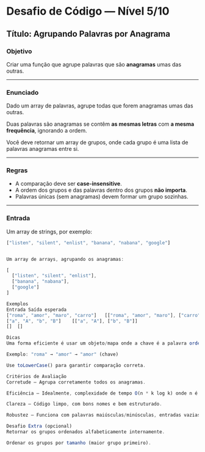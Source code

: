 # Desafio de Código — Nível 5/10

## Título: Agrupando Palavras por Anagrama

### Objetivo
Criar uma função que agrupe palavras que são **anagramas** umas das outras.

---

### Enunciado

Dado um array de palavras, agrupe todas que forem anagramas umas das outras.  

Duas palavras são anagramas se contêm **as mesmas letras** com **a mesma frequência**, ignorando a ordem.

Você deve retornar um array de grupos, onde cada grupo é uma lista de palavras anagramas entre si.

---

### Regras

- A comparação deve ser **case-insensitive**.
- A ordem dos grupos e das palavras dentro dos grupos **não importa**.
- Palavras únicas (sem anagramas) devem formar um grupo sozinhas.

---

### Entrada

Um array de strings, por exemplo:

```js
["listen", "silent", "enlist", "banana", "nabana", "google"]


Um array de arrays, agrupando os anagramas:

[
  ["listen", "silent", "enlist"],
  ["banana", "nabana"],
  ["google"]
]

Exemplos
Entrada	Saída esperada
["roma", "amor", "maro", "carro"]	[["roma", "amor", "maro"], ["carro"]]
["a", "A", "b", "B"]	[["a", "A"], ["b", "B"]]
[]	[]

Dicas
Uma forma eficiente é usar um objeto/mapa onde a chave é a palavra ordenada (sorted), e o valor é a lista de palavras anagramas.

Exemplo: "roma" → "amor" → "amor" (chave)

Use toLowerCase() para garantir comparação correta.

Critérios de Avaliação
Corretude – Agrupa corretamente todos os anagramas.

Eficiência – Idealmente, complexidade de tempo O(n * k log k) onde n é o número de palavras e k é o tamanho médio da palavra.

Clareza – Código limpo, com bons nomes e bem estruturado.

Robustez – Funciona com palavras maiúsculas/minúsculas, entradas vazias, e palavras isoladas.

Desafio Extra (opcional)
Retornar os grupos ordenados alfabeticamente internamente.

Ordenar os grupos por tamanho (maior grupo primeiro).


